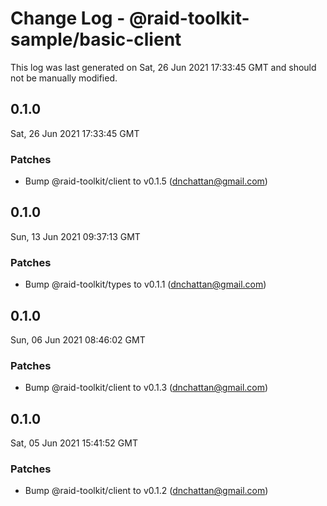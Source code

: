# Change Log - @raid-toolkit-sample/basic-client

This log was last generated on Sat, 26 Jun 2021 17:33:45 GMT and should not be manually modified.

<!-- Start content -->

## 0.1.0

Sat, 26 Jun 2021 17:33:45 GMT

### Patches

- Bump @raid-toolkit/client to v0.1.5 (dnchattan@gmail.com)

## 0.1.0

Sun, 13 Jun 2021 09:37:13 GMT

### Patches

- Bump @raid-toolkit/types to v0.1.1 (dnchattan@gmail.com)

## 0.1.0

Sun, 06 Jun 2021 08:46:02 GMT

### Patches

- Bump @raid-toolkit/client to v0.1.3 (dnchattan@gmail.com)

## 0.1.0

Sat, 05 Jun 2021 15:41:52 GMT

### Patches

- Bump @raid-toolkit/client to v0.1.2 (dnchattan@gmail.com)
